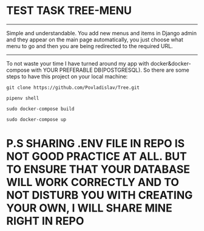 # TEST TASK TREE-MENU
________
Simple and understandable. You add new menus and items in Django admin and they appear on the main page automatically, you just choose what menu to go and then you are being redirected to the required URL.
____
To not waste your time I have turned around my app with docker&docker-compose with YOUR PREFERABLE DB(POSTGRESQL). So there are some steps to have this project on your local machine:

```
git clone https://github.com/Povladislav/Tree.git
```
```
pipenv shell
```
```
sudo docker-compose build
```
```
sudo docker-compose up
```

# P.S SHARING .ENV FILE IN REPO IS NOT GOOD PRACTICE AT ALL. BUT TO ENSURE THAT YOUR DATABASE WILL WORK CORRECTLY AND TO NOT DISTURB YOU WITH CREATING YOUR OWN, I WILL SHARE MINE RIGHT IN REPO
